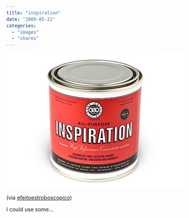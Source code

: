 ```yaml
---
title: "inspiration"
date: "2009-05-21"
categories: 
  - "images"
  - "shares"
---
```


![](images/rQEV4C7Gtnafvvpr7fC5dbL6o1_500.jpg)

(via [efeitoestroboscopico](http://efeitoestroboscopico.tumblr.com/))

I could use some…
